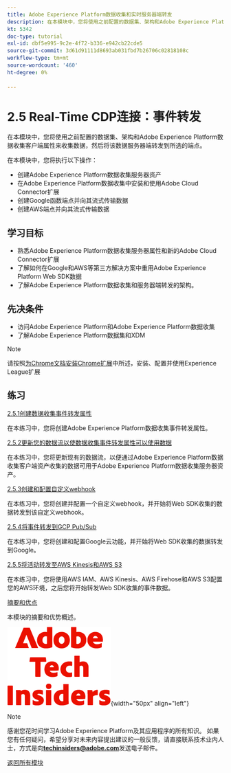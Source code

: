 ```yaml
---
title: Adobe Experience Platform数据收集和实时服务器端转发
description: 在本模块中，您将使用之前配置的数据集、架构和Adobe Experience Platform数据收集服务器属性来收集数据，然后将该数据服务器端转发到所选的端点。
kt: 5342
doc-type: tutorial
exl-id: dbf5e995-9c2e-4f72-b336-e942cb22cde5
source-git-commit: 3d61d91111d8693ab031fbd7b26706c02818108c
workflow-type: tm+mt
source-wordcount: '460'
ht-degree: 0%

---
```


# 2.5 Real-Time CDP连接：事件转发

在本模块中，您将使用之前配置的数据集、架构和Adobe Experience Platform数据收集客户端属性来收集数据，然后将该数据服务器端转发到所选的端点。

在本模块中，您将执行以下操作：

- 创建Adobe Experience Platform数据收集服务器资产
- 在Adobe Experience Platform数据收集中安装和使用Adobe Cloud Connector扩展
- 创建Google函数端点并向其流式传输数据
- 创建AWS端点并向其流式传输数据

## 学习目标

- 熟悉Adobe Experience Platform数据收集服务器属性和新的Adobe Cloud Connector扩展
- 了解如何在Google和AWS等第三方解决方案中重用Adobe Experience Platform Web SDK数据
- 了解Adobe Experience Platform数据收集和服务器端转发的架构。

## 先决条件

- 访问Adobe Experience Platform和Adobe Experience Platform数据收集
- 了解Adobe Experience Platform数据集和XDM

>[!NOTE]
>
>请按照[为Chrome文档安装Chrome扩展](../../../getting-started/gettingstarted/ex1.md)中所述，安装、配置并使用Experience League扩展

## 练习

[2.5.1创建数据收集事件转发属性](./ex1.md)

在本练习中，您将创建Adobe Experience Platform数据收集事件转发属性。

[2.5.2更新您的数据流以使数据收集事件转发属性可以使用数据](./ex2.md)

在本练习中，您将更新现有的数据流，以便通过Adobe Experience Platform数据收集客户端资产收集的数据可用于Adobe Experience Platform数据收集服务器资产。

[2.5.3创建和配置自定义webhook](./ex3.md)

在本练习中，您将创建并配置一个自定义webhook，并开始将Web SDK收集的数据转发到该自定义webhook。

[2.5.4将事件转发到GCP Pub/Sub](./ex4.md)

在本练习中，您将创建和配置Google云功能，并开始将Web SDK收集的数据转发到Google。

[2.5.5将活动转发至AWS Kinesis和AWS S3](./ex5.md)

在本练习中，您将使用AWS IAM、AWS Kinesis、AWS Firehose和AWS S3配置您的AWS环境，之后您将开始转发Web SDK收集的事件数据。

[摘要和优点](./summary.md)

本模块的摘要和优势概述。

![技术内部人士](./../../../../assets/images/techinsiders.png){width="50px" align="left"}

>[!NOTE]
>
>感谢您花时间学习Adobe Experience Platform及其应用程序的所有知识。 如果您有任何疑问，希望分享对未来内容提出建议的一般反馈，请直接联系技术业内人士，方式是向&#x200B;**techinsiders@adobe.com**&#x200B;发送电子邮件。

[返回所有模块](./../../../../overview.md)

